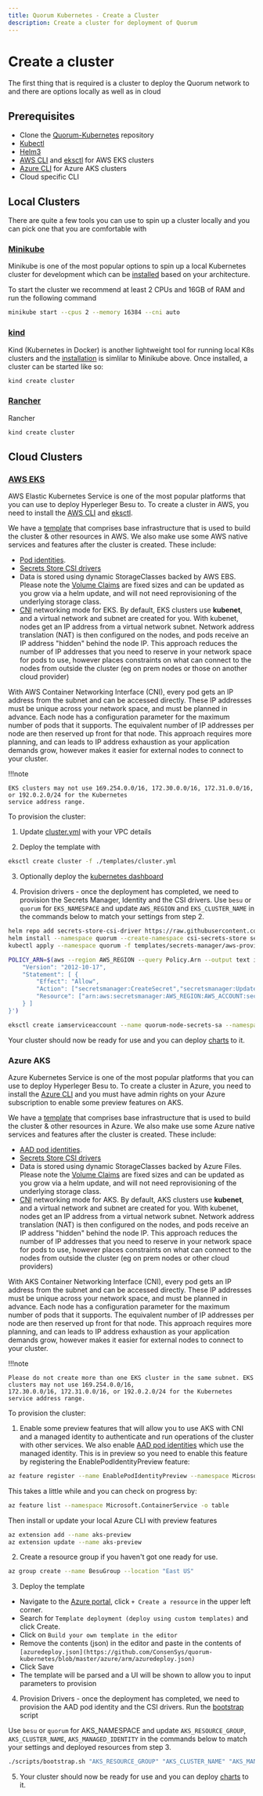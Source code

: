 ```yaml
---
title: Quorum Kubernetes - Create a Cluster
description: Create a cluster for deployment of Quorum
---
```


# Create a cluster

The first thing that is required is a cluster to deploy the Quorum network to and there are options
locally as well as in cloud

## Prerequisites

* Clone the [Quorum-Kubernetes](https://github.com/ConsenSys/quorum-kubernetes) repository
* [Kubectl](https://kubernetes.io/docs/tasks/tools/)
* [Helm3](https://helm.sh/docs/intro/install/)
* [AWS CLI](https://aws.amazon.com/cli/) and [eksctl](https://eksctl.io/) for AWS EKS clusters
* [Azure CLI](https://docs.microsoft.com/en-us/cli/azure/install-azure-cli) for Azure AKS clusters
* Cloud specific CLI

## Local Clusters

There are quite a few tools you can use to spin up a cluster locally and you can pick one that you
are comfortable with

### [Minikube](https://minikube.sigs.k8s.io/docs/start/)

Minikube is one of the most popular options to spin up a local Kubernetes cluster for development which can
be [installed](https://minikube.sigs.k8s.io/docs/start/) based on your architecture.

To start the cluster we recommend at least 2 CPUs and 16GB of RAM and run the following command

```bash
minikube start --cpus 2 --memory 16384 --cni auto
```

### [kind](https://kind.sigs.k8s.io)

Kind (Kubernetes in Docker) is another lightweight tool for running local K8s clusters and the
[installation](https://kind.sigs.k8s.io/docs/user/quick-start#installation) is simlilar to Minikube above.
Once installed, a cluster can be started like so:

```bash
kind create cluster
```

### [Rancher](https://github.com/rancher-sandbox/rancher-desktop/)

Rancher

```bash
kind create cluster
```


## Cloud Clusters

### [AWS EKS](https://aws.amazon.com/eks/)

AWS Elastic Kubernetes Service is one of the most popular platforms that you can use to deploy Hyperleger Besu
to. To create a cluster in AWS, you need to install the [AWS CLI](https://aws.amazon.com/cli/) and
[eksctl](https://eksctl.io/). 

We have a [template](https://github.com/ConsenSys/quorum-kubernetes/tree/master/aws) that comprises base
infrastructure that is used to build the cluster & other resources in AWS. We also make use some AWS native
services and features after the cluster is created. These include:

- [Pod identities](hhttps://github.com/aws/amazon-eks-pod-identity-webhook).
- [Secrets Store CSI drivers](https://docs.aws.amazon.com/eks/latest/userguide/ebs-csi.html)
- Data is stored using dynamic StorageClasses backed by AWS EBS. Please note the
  [Volume Claims](https://kubernetes.io/docs/concepts/storage/persistent-volumes/#persistentvolumeclaims) are fixed
  sizes and can be updated as you grow via a helm update, and will not need reprovisioning of the underlying storage
  class.
- [CNI](https://docs.aws.amazon.com/eks/latest/userguide/pod-networking.html) networking mode for EKS. By default,
  EKS clusters use **kubenet**, and a virtual network and subnet are created for you. With kubenet, nodes get an IP
  address from a virtual network subnet. Network address translation (NAT) is then configured on the nodes, and pods
  receive an IP address "hidden" behind the node IP. This approach reduces the number of IP addresses that you need
  to reserve in your network space for pods to use, however places constraints on what can connect to the nodes from
  outside the cluster (eg on prem nodes or those on another cloud provider)

With AWS Container Networking Interface (CNI), every pod gets an IP address from the subnet and can be accessed
directly. These IP addresses must be unique across your network space, and must be planned in advance. Each node has
a configuration parameter for the maximum number of pods that it supports. The equivalent number of IP addresses
per node are then reserved up front for that node. This approach requires more planning, and can leads to IP address
exhaustion as your application demands grow, however makes it easier for external nodes to connect to your cluster.

!!!note

    EKS clusters may not use 169.254.0.0/16, 172.30.0.0/16, 172.31.0.0/16, or 192.0.2.0/24 for the Kubernetes
    service address range.

To provision the cluster:

1. Update [cluster.yml](https://github.com/ConsenSys/quorum-kubernetes/blob/master/aws/templates/cluster.yml) with
your VPC details

2. Deploy the template with 
```bash
eksctl create cluster -f ./templates/cluster.yml
```

3. Optionally deploy the
[kubernetes dashboard](https://github.com/ConsenSys/quorum-kubernetes/tree/master/aws/templates/k8s-dashboard)

4. Provision drivers - once the deployment has completed, we need to provision the Secrets Manager, Identity and the 
CSI drivers. Use `besu` or `quorum` for `EKS_NAMESPACE` and update `AWS_REGION` and `EKS_CLUSTER_NAME` in the
commands below to match your settings from step 2.

```bash
helm repo add secrets-store-csi-driver https://raw.githubusercontent.com/kubernetes-sigs/secrets-store-csi-driver/master/charts
helm install --namespace quorum --create-namespace csi-secrets-store secrets-store-csi-driver/secrets-store-csi-driver 
kubectl apply --namespace quorum -f templates/secrets-manager/aws-provider-installer.yml

POLICY_ARN=$(aws --region AWS_REGION --query Policy.Arn --output text iam create-policy --policy-name quorum-node-secrets-mgr-policy --policy-document '{
    "Version": "2012-10-17",
    "Statement": [ {
        "Effect": "Allow",
        "Action": ["secretsmanager:CreateSecret","secretsmanager:UpdateSecret","secretsmanager:DescribeSecret","secretsmanager:GetSecretValue","secretsmanager:PutSecretValue","secretsmanager:ReplicateSecretToRegions","secretsmanager:TagResource"],
        "Resource": ["arn:aws:secretsmanager:AWS_REGION:AWS_ACCOUNT:secret:besu-node-*"]
    } ]
}')

eksctl create iamserviceaccount --name quorum-node-secrets-sa --namespace EKS_NAMESPACE --region=AWS_REGION --cluster EKS_CLUSTER_NAME --attach-policy-arn "$POLICY_ARN" --approve --override-existing-serviceaccounts
```

Your cluster should now be ready for use and you can deploy [charts](./Deploy-Charts.md) to it.

### Azure AKS

Azure Kubernetes Service is one of the most popular platforms that you can use to deploy Hyperleger Besu
to. To create a cluster in Azure, you need to install the
[Azure CLI](https://docs.microsoft.com/en-us/cli/azure/install-azure-cli) and you must have admin rights on your Azure
subscription to enable some preview features on AKS.

We have a [template](https://github.com/ConsenSys/quorum-kubernetes/tree/master/azure) that comprises base
infrastructure that is used to build the cluster & other resources in Azure. We also make use some Azure native
services and features after the cluster is created. These include:

- [AAD pod identities](https://docs.microsoft.com/en-us/azure/aks/use-azure-ad-pod-identity).
- [Secrets Store CSI drivers](https://docs.microsoft.com/en-us/azure/key-vault/general/key-vault-integrate-kubernetes)
- Data is stored using dynamic StorageClasses backed by Azure Files. Please note the
  [Volume Claims](https://docs.microsoft.com/en-us/azure/aks/azure-disks-dynamic-pv) are fixed sizes and can be updated
  as you grow via a helm update, and will not need reprovisioning of the underlying storage class.
- [CNI](https://docs.microsoft.com/en-us/azure/aks/configure-azure-cni) networking mode for AKS. By default, AKS
  clusters use **kubenet**, and a virtual network and subnet are created for you. With kubenet, nodes get an IP address
  from a virtual network subnet. Network address translation (NAT) is then configured on the nodes, and pods receive 
  an IP address "hidden" behind the node IP. This approach reduces the number of IP addresses that you need to reserve
  in your network space for pods to use, however places constraints on what can connect to the nodes from outside the
  cluster (eg on prem nodes or other cloud providers)

With AKS Container Networking Interface (CNI), every pod gets an IP address from the subnet and can be accessed
directly. These IP addresses must be unique across your network space, and must be planned in advance. Each node has
a configuration parameter for the maximum number of pods that it supports. The equivalent number of IP addresses
per node are then reserved up front for that node. This approach requires more planning, and can leads to IP address
exhaustion as your application demands grow, however makes it easier for external nodes to connect to your cluster.

!!!note

    Please do not create more than one EKS cluster in the same subnet. EKS clusters may not use 169.254.0.0/16,
    172.30.0.0/16, 172.31.0.0/16, or 192.0.2.0/24 for the Kubernetes service address range.

To provision the cluster:

1. Enable some preview features that will allow you to use AKS with CNI and a managed identity to authenticate and
  run operations of the cluster with other services. We also enable
  [AAD pod identities](https://docs.microsoft.com/en-us/azure/aks/use-azure-ad-pod-identity) which use the managed
  identity. This is in preview so you need to enable this feature by registering the EnablePodIdentityPreview feature:
```bash
az feature register --name EnablePodIdentityPreview --namespace Microsoft.ContainerService
```
This takes a little while and you can check on progress by:
```bash
az feature list --namespace Microsoft.ContainerService -o table
```

Then install or update your local Azure CLI with preview features
```bash
az extension add --name aks-preview
az extension update --name aks-preview
```

2. Create a resource group if you haven't got one ready for use.
```bash
az group create --name BesuGroup --location "East US"
```

3. Deploy the template 

* Navigate to the [Azure portal](https://portal.azure.com), click `+ Create a resource` in the upper left corner.
* Search for `Template deployment (deploy using custom templates)` and click Create.
* Click on `Build your own template in the editor`
* Remove the contents (json) in the editor and paste in the contents of
  `[azuredeploy.json](https://github.com/ConsenSys/quorum-kubernetes/blob/master/azure/arm/azuredeploy.json)`
* Click Save
* The template will be parsed and a UI will be shown to allow you to input parameters to provision

4. Provision Drivers - once the deployment has completed, we need to provision the AAD pod identity and the CSI drivers.
Run the [bootstrap](https://github.com/ConsenSys/quorum-kubernetes/blob/master/azure/scripts/bootstrap.sh) script


Use `besu` or `quorum` for AKS_NAMESPACE and update `AKS_RESOURCE_GROUP`, `AKS_CLUSTER_NAME`, `AKS_MANAGED_IDENTITY` in
the commands below to match your settings and deployed resources from step 3.

```bash
./scripts/bootstrap.sh "AKS_RESOURCE_GROUP" "AKS_CLUSTER_NAME" "AKS_MANAGED_IDENTITY" "AKS_NAMESPACE"
```

5. Your cluster should now be ready for use and you can deploy [charts](./Deploy-Charts.md) to it.
